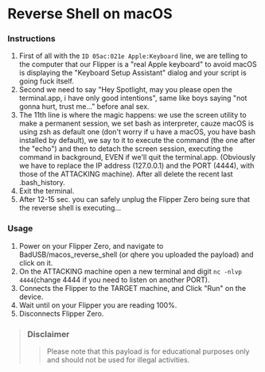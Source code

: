 # Reverse Shell on macOS   

### Instructions
1. First of all with the `ID 05ac:021e Apple:Keyboard` line, we are telling to the computer that our Flipper is a "real Apple keyboard" to avoid macOS is displaying the "Keyboard Setup Assistant" dialog and your script is going fuck itself. 
2. Second we need to say "Hey Spotlight, may you please open the terminal.app, i have only good intentions", same like boys saying "not gonna hurt, trust me..." before anal sex.
3. The 11th line is where the magic happens: we use the screen utility to make a permanent session, we set bash as interpreter, cauze macOS is using zsh as default one (don't worry if u have a macOS, you have bash installed by default), we say to it to execute the command (the one after the "echo") and then to  detach the screen session, executing the command in background, EVEN if we'll quit the terminal.app. (Obviously we have to replace the IP address (127.0.0.1) and the PORT (4444), with those of the ATTACKING machine). After all delete the recent last .bash_history.
4. Exit the terminal.
5. After 12-15 sec. you can safely unplug the Flipper Zero being sure that the reverse shell is executing...
 

### Usage
1. Power on your Flipper Zero, and navigate to BadUSB/macos_reverse_shell (or qhere you uploaded the payload) and click on it.
2. On the ATTACKING machine open a new terminal and digit `nc -nlvp 4444`(change 4444 if you need to listen on another PORT).
3. Connects the Flipper to the TARGET machine, and Click "Run" on the device.
4. Wait until on your Flipper you are reading 100%.
5. Disconnects Flipper Zero.


> ### Disclaimer
>> Please note that this payload is for educational purposes only and should not be used for illegal activities.
